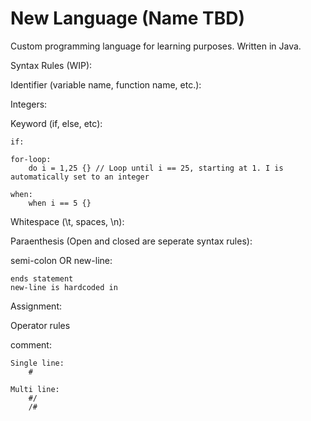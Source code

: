 # New Language (Name TBD)

Custom programming language for learning purposes. Written in Java.


Syntax Rules (WIP):

Identifier (variable name, function name, etc.):

Integers:

Keyword (if, else, etc):

    if:
    
    for-loop:
        do i = 1,25 {} // Loop until i == 25, starting at 1. I is automatically set to an integer
    
    when:
        when i == 5 {}


Whitespace (\t, spaces, \n):

Paraenthesis (Open and closed are seperate syntax rules):

semi-colon OR new-line:

    ends statement
    new-line is hardcoded in

Assignment:

Operator rules

comment:

    Single line:
        #
        
    Multi line:
        #/ 
        /#
    
